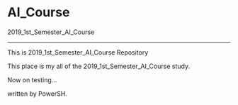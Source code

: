 # AI_Course
2019_1st_Semester_AI_Course

---------------
This is 2019_1st_Semester_AI_Course Repository

This place is my all of the 2019_1st_Semester_AI_Course study.

Now on testing...

written by PowerSH.
